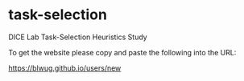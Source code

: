 # task-selection
DICE Lab Task-Selection Heuristics Study

To get the website please copy and paste the following into the URL: 

https://blwug.github.io/users/new


